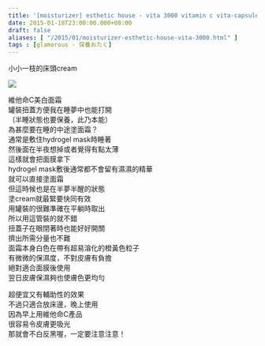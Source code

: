 ```yaml
---
title: '[moisturizer] esthetic house - vita 3000 vitamin c vita-capsule cream'
date: 2015-01-18T23:00:00.000+08:00
draft: false
aliases: [ "/2015/01/moisturizer-esthetic-house-vita-3000.html" ]
tags : [glamorous - 保養おたく]
---
```


小小一枝的床頭cream  

[![](https://farm9.staticflickr.com/8611/16304324491_9f8bd38235_z.jpg)](https://farm9.staticflickr.com/8611/16304324491_9f8bd38235_z.jpg)

維他命C美白面霜  
罐裝扭蓋方便我在睡夢中也能打開  
（半睡狀態也要保養，此乃本能）  
為甚麼要在睡的中途塗面霜？  
通常是敷住hydrogel mask時睡著  
然後面在半夜想掉或者覺得有點太薄  
這樣就會把面膜拿下  
hydrogel mask敷後通常都不會留有濕濕的精華  
就可以直接塗面霜  
但這時候也是在半夢半醒的狀態  
塗cream就最緊要快同有效  
用罐裝的很難準確在平躺時取出  
所以用這管裝的就不錯  
扭蓋子在眼閉著時也能好好開關  
擠出所需分量也不難  
面霜本身白色在帶有超易溶化的橙黃色粒子  
有微微的保濕度，不對皮膚有負擔  
絕對適合面膜後使用  
翌日皮膚保濕夠也使膚色更均勻  
  
超便宜又有輔助性的效果  
不過只適合放床邊，晚上使用  
因為早上用維他命C產品  
很容易令皮膚更吸光  
那就會不白反黑喔，一定要注意注意！